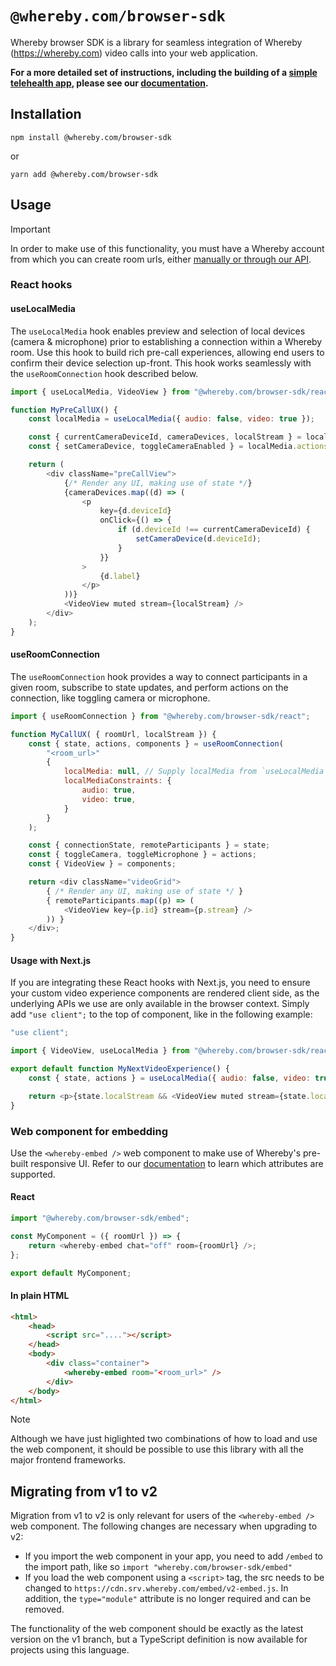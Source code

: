 # `@whereby.com/browser-sdk`

Whereby browser SDK is a library for seamless integration of Whereby
(https://whereby.com) video calls into your web application.

**For a more detailed set of instructions, including the building of a [simple telehealth app](https://docs.whereby.com/whereby-101/create-your-video-experience/in-a-web-page/using-whereby-react-hooks-build-a-telehealth-app), please see our [documentation](https://docs.whereby.com/reference/react-hooks-reference).**

## Installation

```shell
npm install @whereby.com/browser-sdk
```

or

```shell
yarn add @whereby.com/browser-sdk
```

## Usage

> [!IMPORTANT]
> In order to make use of this functionality, you must have a Whereby account
> from which you can create room urls, either [manually or through our
> API](https://docs.whereby.com/creating-and-deleting-rooms).

### React hooks

#### useLocalMedia

The `useLocalMedia` hook enables preview and selection of local devices (camera
& microphone) prior to establishing a connection within a Whereby room. Use
this hook to build rich pre-call experiences, allowing end users to confirm
their device selection up-front. This hook works seamlessly with the
`useRoomConnection` hook described below.

```js
import { useLocalMedia, VideoView } from "@whereby.com/browser-sdk/react";

function MyPreCallUX() {
    const localMedia = useLocalMedia({ audio: false, video: true });

    const { currentCameraDeviceId, cameraDevices, localStream } = localMedia.state;
    const { setCameraDevice, toggleCameraEnabled } = localMedia.actions;

    return (
        <div className="preCallView">
            {/* Render any UI, making use of state */}
            {cameraDevices.map((d) => (
                <p
                    key={d.deviceId}
                    onClick={() => {
                        if (d.deviceId !== currentCameraDeviceId) {
                            setCameraDevice(d.deviceId);
                        }
                    }}
                >
                    {d.label}
                </p>
            ))}
            <VideoView muted stream={localStream} />
        </div>
    );
}
```

#### useRoomConnection

The `useRoomConnection` hook provides a way to connect participants in a given
room, subscribe to state updates, and perform actions on the connection, like
toggling camera or microphone.

```js
import { useRoomConnection } from "@whereby.com/browser-sdk/react";

function MyCallUX( { roomUrl, localStream }) {
    const { state, actions, components } = useRoomConnection(
        "<room_url>"
        {
            localMedia: null, // Supply localMedia from `useLocalMedia` hook, or constraints
            localMediaConstraints: {
                audio: true,
                video: true,
            }
        }
    );

    const { connectionState, remoteParticipants } = state;
    const { toggleCamera, toggleMicrophone } = actions;
    const { VideoView } = components;

    return <div className="videoGrid">
        { /* Render any UI, making use of state */ }
        { remoteParticipants.map((p) => (
            <VideoView key={p.id} stream={p.stream} />
        )) }
    </div>;
}

```

#### Usage with Next.js

If you are integrating these React hooks with Next.js, you need to ensure your
custom video experience components are rendered client side, as the underlying
APIs we use are only available in the browser context. Simply add `"use
client";` to the top of component, like in the following example:

```js
"use client";

import { VideoView, useLocalMedia } from "@whereby.com/browser-sdk/react";

export default function MyNextVideoExperience() {
    const { state, actions } = useLocalMedia({ audio: false, video: true });

    return <p>{state.localStream && <VideoView muted stream={state.localStream} />}</p>;
}
```

### Web component for embedding

Use the `<whereby-embed />` web component to make use of Whereby's pre-built
responsive UI. Refer to our
[documentation](https://docs.whereby.com/embedding-rooms/in-a-web-page/using-the-whereby-embed-element)
to learn which attributes are supported.

#### React

```js
import "@whereby.com/browser-sdk/embed";

const MyComponent = ({ roomUrl }) => {
    return <whereby-embed chat="off" room={roomUrl} />;
};

export default MyComponent;
```

#### In plain HTML

```html
<html>
    <head>
        <script src="...."></script>
    </head>
    <body>
        <div class="container">
            <whereby-embed room="<room_url>" />
        </div>
    </body>
</html>
```

> [!NOTE]
> Although we have just higlighted two combinations of how to load and use the
> web component, it should be possible to use this library with all the major
> frontend frameworks.

## Migrating from v1 to v2

Migration from v1 to v2 is only relevant for users of the `<whereby-embed />`
web component. The following changes are necessary when upgrading to v2:

-   If you import the web component in your app, you need to add `/embed` to the
    import path, like so `import "whereby.com/browser-sdk/embed"`
-   If you load the web component using a `<script>` tag, the src needs to be
    changed to `https://cdn.srv.whereby.com/embed/v2-embed.js`. In addition, the
    `type="module"` attribute is no longer required and can be removed.

The functionality of the web component should be exactly as the latest version
on the v1 branch, but a TypeScript definition is now available for projects
using this language.
